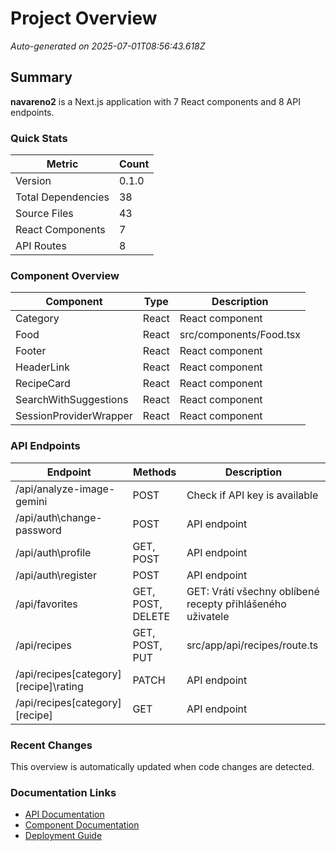 # Project Overview

*Auto-generated on 2025-07-01T08:56:43.618Z*

## Summary

**navareno2** is a Next.js application with 7 React components and 8 API endpoints.

### Quick Stats

| Metric | Count |
|--------|-------|
| Version | 0.1.0 |
| Total Dependencies | 38 |
| Source Files | 43 |
| React Components | 7 |
| API Routes | 8 |

### Component Overview

| Component | Type | Description |
|-----------|------|-------------|
| Category | React | React component |
| Food | React | src/components/Food.tsx |
| Footer | React | React component |
| HeaderLink | React | React component |
| RecipeCard | React | React component |
| SearchWithSuggestions | React | React component |
| SessionProviderWrapper | React | React component |

### API Endpoints

| Endpoint | Methods | Description |
|----------|---------|-------------|
| /api/analyze-image-gemini | POST | Check if API key is available |
| /api/auth\change-password | POST | API endpoint |
| /api/auth\profile | GET, POST | API endpoint |
| /api/auth\register | POST | API endpoint |
| /api/favorites | GET, POST, DELETE | GET: Vrátí všechny oblíbené recepty přihlášeného uživatele |
| /api/recipes | GET, POST, PUT | src/app/api/recipes/route.ts |
| /api/recipes\[category]\[recipe]\rating | PATCH | API endpoint |
| /api/recipes\[category]\[recipe] | GET | API endpoint |

### Recent Changes

This overview is automatically updated when code changes are detected.

### Documentation Links

- [API Documentation](./API.md)
- [Component Documentation](./COMPONENTS.md)
- [Deployment Guide](./DEPLOYMENT.md)
